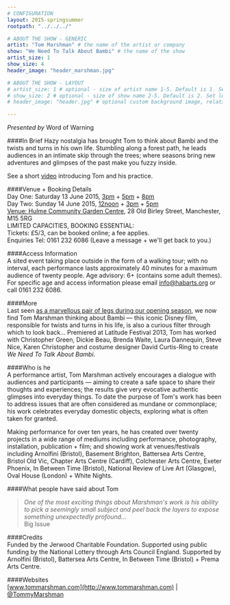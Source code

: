 ```yaml
---
# CONFIGURATION
layout: 2015-springsummer
rootpath: "../../../"

# ABOUT THE SHOW - GENERIC
artist: "Tom Marshman" # the name of the artist or company
show: "We Need To Talk About Bambi" # the name of the show
artist_size: 1
show_size: 4
header_image: "header_marshman.jpg"

# ABOUT THE SHOW - LAYOUT
# artist_size: 1 # optional - size of artist name 1-5. Default is 1. Set longer names to lower values
# show_size: 2 # optional - size of show name 2-5. Default is 2. Set longer names to lower values
# header_image: "header.jpg" # optional custom background image, relative to current page

---
```

*Presented by* Word of Warning        
        
####In Brief
Hazy nostalgia has brought Tom to think about Bambi and the twists and turns in his own life. Stumbling along a forest path, he leads audiences in an intimate skip through the trees; where seasons bring new adventures and glimpses of the past make you fuzzy inside.       
        
See a short [video](http://vimeo.com/35815281) introducing Tom and his practice.          
         
####Venue + Booking Details        
Day One: Saturday 13 June 2015, [3pm](http://www.wegottickets.com/event/315530) + [5pm](http://www.wegottickets.com/event/315532) + [8pm](http://www.wegottickets.com/event/315534)        
Day Two: Sunday 14 June 2015, [12noon](http://www.wegottickets.com/event/315536) + [3pm](http://www.wegottickets.com/event/315538) + [5pm](http://www.wegottickets.com/event/315540)        
[Venue: Hulme Community Garden Centre](http://www.hulmegardencentre.org.uk/contact), 28 Old Birley Street, Manchester, M15 5RG        
LIMITED CAPACITIES, BOOKING ESSENTIAL:        
Tickets: £5/3, can be booked online; a fee applies.        
Enquiries Tel: 0161 232 6086 (Leave a message + we'll get back to you.)          
        
####Access Information         
A sited event taking place outside in the form of a walking tour; with no interval, each performance lasts approximately 40 minutes for a maximum audience of twenty people. Age advisory: 6+ (contains some adult themes). For specific age and access information please email info@habarts.org or call 0161 232 6086.         
         
####More         
Last seen [as a marvellous pair of legs during our opening season](/archive/2012-springsummer/marshman), we now find Tom Marshman thinking about Bambi — this iconic Disney film, responsible for twists and turns in his life, is also a curious filter through which to look back… Premiered at Latitude Festival 2013, Tom has worked with Christopher Green, Dickie Beau, Brenda Waite, Laura Dannequin, Steve Nice, Karen Christopher and costume designer David Curtis-Ring to create *We Need To Talk About Bambi*.        
        
####Who is he       
A performance artist, Tom Marshman actively encourages a dialogue with audiences and participants — aiming to create a 
safe space to share their thoughts and experiences; the results give very evocative authentic glimpses into everyday things. To date the purpose of Tom's work has been to address issues that are often considered as mundane or commonplace; his work celebrates everyday domestic objects, exploring what is often taken for granted.       
         
Making performance for over ten years, he has created over twenty projects in a wide range of mediums including performance, photography, installation, publication + film; and showing work at venues/festivals including Arnolfini (Bristol), Basement Brighton, Battersea Arts Centre, Bristol Old Vic, Chapter Arts Centre (Cardiff), Colchester Arts Centre, Exeter Phoenix, In Between Time (Bristol), National Review of Live Art (Glasgow), Oval House (London) + White Nights.          
          
####What people have said about Tom         
>*One of the most exciting things about Marshman's work is his ability to pick a seemingly small subject and peel back the layers to expose something unexpectedly profound…*<br>Big Issue          
         
####Credits         
Funded by the Jerwood Charitable Foundation. Supported using public funding by the National Lottery through Arts Council England. Supported by Arnolfini (Bristol), Battersea Arts Centre, In Between Time (Bristol) + Prema Arts Centre.        
        
####Websites        
[www.tommarshman.com](http://www.tommarshman.com) | [@TommyMarshman](http://twitter.com/TommyMarshman)

